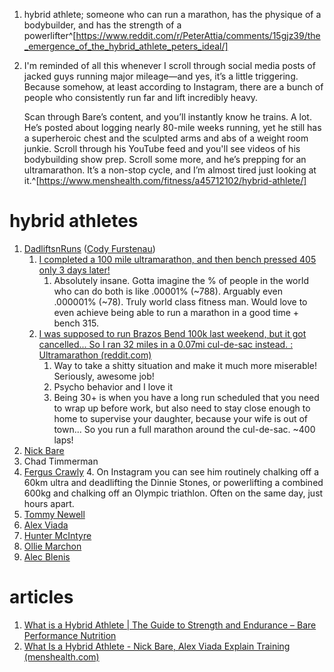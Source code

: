 1. hybrid athlete; someone who can run a marathon, has the physique of a bodybuilder, and has the strength of a powerlifter^[https://www.reddit.com/r/PeterAttia/comments/15gjz39/the_emergence_of_the_hybrid_athlete_peters_ideal/]
2. I'm reminded of all this whenever I scroll through social media posts of jacked guys running major mileage—and yes, it’s a little triggering. Because somehow, at least according to Instagram, there are a bunch of people who consistently run far and lift incredibly heavy.
   
   Scan through Bare’s content, and you’ll instantly know he trains. A lot. He’s posted about logging nearly 80-mile weeks running, yet he still has a superheroic chest and the sculpted arms and abs of a weight room junkie. Scroll through his YouTube feed and you'll see videos of his bodybuilding show prep. Scroll some more, and he’s prepping for an ultramarathon. It’s a non-stop cycle, and I’m almost tired just looking at it.^[https://www.menshealth.com/fitness/a45712102/hybrid-athlete/]

# hybrid athletes
1. [DadliftsnRuns](https://new.reddit.com/user/DadliftsnRuns/) ([Cody Furstenau](https://www.instagram.com/dadliftn/?hl=en))
	1. [I completed a 100 mile ultramarathon, and then bench pressed 405 only 3 days later!](https://new.reddit.com/r/GYM/comments/1alzzrm/i_completed_a_100_mile_ultramarathon_and_then/)
		1. Absolutely insane. Gotta imagine the % of people in the world who can do both is like .00001% (~788). Arguably even .000001% (~78). Truly world class fitness man. Would love to even achieve being able to run a marathon in a good time + bench 315.
	2. [I was supposed to run Brazos Bend 100k last weekend, but it got cancelled... So I ran 32 miles in a 0.07mi cul-de-sac instead. : Ultramarathon (reddit.com)](https://new.reddit.com/r/Ultramarathon/comments/18domkk/i_was_supposed_to_run_brazos_bend_100k_last/)
		1. Way to take a shitty situation and make it much more miserable! Seriously, awesome job!
		2. Psycho behavior and I love it
		3. Being 30+ is when you have a long run scheduled that you need to wrap up before work, but also need to stay close enough to home to supervise your daughter, because your wife is out of town... So you run a full marathon around the cul-de-sac. ~400 laps!
2. [Nick Bare](https://www.instagram.com/nickbarefitness/?hl=en)
3. Chad Timmerman
4. [Fergus Crawly](https://www.instagram.com/ferguscrawley/?hl=en)
	4. On Instagram you can see him routinely chalking off a 60km ultra and deadlifting the Dinnie Stones, or powerlifting a combined 600kg and chalking off an Olympic triathlon. Often on the same day, just hours apart.
5. [Tommy Newell](https://www.instagram.com/tommynewell/)
6. [Alex Viada](https://www.instagram.com/alex.viada/?hl=en)
7. [Hunter McIntyre](https://www.instagram.com/huntthesheriff/)
8. [Ollie Marchon](https://www.instagram.com/olliemarchon/)
9. [Alec Blenis](https://www.instagram.com/alecblenis/)

# articles
1. [What is a Hybrid Athlete | The Guide to Strength and Endurance – Bare Performance Nutrition](https://www.bareperformancenutrition.com/blogs/content/what-is-a-hybrid-athlete-the-full-guide-to-strength-endurance)
2. [What Is a Hybrid Athlete - Nick Bare, Alex Viada Explain Training (menshealth.com)](https://www.menshealth.com/fitness/a45712102/hybrid-athlete/)